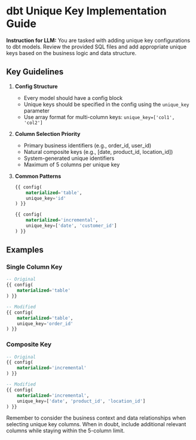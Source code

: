 # dbt Unique Key Implementation Guide

**Instruction for LLM:** You are tasked with adding unique key configurations to dbt models. Review the provided SQL files and add appropriate unique keys based on the business logic and data structure.

## Key Guidelines

1. **Config Structure**
   - Every model should have a config block
   - Unique keys should be specified in the config using the `unique_key` parameter
   - Use array format for multi-column keys: `unique_key=['col1', 'col2']`

2. **Column Selection Priority**
   - Primary business identifiers (e.g., order_id, user_id)
   - Natural composite keys (e.g., [date, product_id, location_id])
   - System-generated unique identifiers
   - Maximum of 5 columns per unique key

3. **Common Patterns**
   ```sql
   {{ config(
       materialized='table',
       unique_key='id'
   ) }}

   {{ config(
       materialized='incremental',
       unique_key=['date', 'customer_id']
   ) }}
   ```

## Examples

### Single Column Key
```sql
-- Original
{{ config(
    materialized='table'
) }}

-- Modified
{{ config(
    materialized='table',
    unique_key='order_id'
) }}
```

### Composite Key
```sql
-- Original
{{ config(
    materialized='incremental'
) }}

-- Modified
{{ config(
    materialized='incremental',
    unique_key=['date', 'product_id', 'location_id']
) }}
```

Remember to consider the business context and data relationships when selecting unique key columns. When in doubt, include additional relevant columns while staying within the 5-column limit.